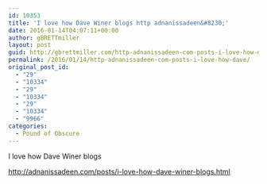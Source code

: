 ```yaml
---
id: 10353
title: 'I love how Dave Winer blogs http adnanissadeen&#8230;'
date: 2016-01-14T04:07:11+00:00
author: gBRETTmiller
layout: post
guid: http://gbrettmiller.com/http-adnanissadeen-com-posts-i-love-how-dave/
permalink: /2016/01/14/http-adnanissadeen-com-posts-i-love-how-dave/
original_post_id:
  - "29"
  - "10334"
  - "29"
  - "10334"
  - "29"
  - "10334"
  - "9966"
categories:
  - Pound of Obscure
---
```

I love how Dave Winer blogs

http://adnanissadeen.com/posts/i-love-how-dave-winer-blogs.html